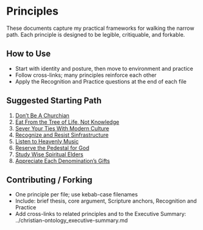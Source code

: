# Principles

These documents capture my practical frameworks for walking the narrow path. Each principle is designed to be legible, critiquable, and forkable.

## How to Use
- Start with identity and posture, then move to environment and practice
- Follow cross-links; many principles reinforce each other
- Apply the Recognition and Practice questions at the end of each file

## Suggested Starting Path
1. [Don’t Be A Churchian](dont-be-a-churchian.md)
2. [Eat From the Tree of Life, Not Knowledge](eat-from-the-tree-of-life-not-knowledge.md)
3. [Sever Your Ties With Modern Culture](sever-your-ties-with-modern-culture.md)
4. [Recognize and Resist Sinfrastructure](recognize-and-resist-sinfrastructure.md)
5. [Listen to Heavenly Music](listen-to-heavenly-music.md)
6. [Reserve the Pedestal for God](reserve-the-pedestal-for-god.md)
7. [Study Wise Spiritual Elders](study-wise-spiritual-elders.md)
8. [Appreciate Each Denomination’s Gifts](appreciate-each-denominations-gifts.md)

## Contributing / Forking
- One principle per file; use kebab-case filenames
- Include: brief thesis, core argument, Scripture anchors, Recognition and Practice
- Add cross-links to related principles and to the Executive Summary: ../christian-ontology_executive-summary.md

